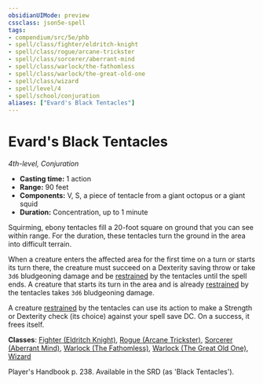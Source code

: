 ```yaml
---
obsidianUIMode: preview
cssclass: json5e-spell
tags:
- compendium/src/5e/phb
- spell/class/fighter/eldritch-knight
- spell/class/rogue/arcane-trickster
- spell/class/sorcerer/aberrant-mind
- spell/class/warlock/the-fathomless
- spell/class/warlock/the-great-old-one
- spell/class/wizard
- spell/level/4
- spell/school/conjuration
aliases: ["Evard's Black Tentacles"]
---
```

# Evard's Black Tentacles
*4th-level, Conjuration*  

- **Casting time:** 1 action
- **Range:** 90 feet
- **Components:** V, S, a piece of tentacle from a giant octopus or a giant squid
- **Duration:** Concentration, up to 1 minute

Squirming, ebony tentacles fill a 20-foot square on ground that you can see within range. For the duration, these tentacles turn the ground in the area into difficult terrain.

When a creature enters the affected area for the first time on a turn or starts its turn there, the creature must succeed on a Dexterity saving throw or take `3d6` bludgeoning damage and be [restrained](../../5e-rules/conditions.md.md##restrained) by the tentacles until the spell ends. A creature that starts its turn in the area and is already [restrained](../../5e-rules/conditions.md##restrained) by the tentacles takes `3d6` bludgeoning damage.

A creature [restrained](../../5e-rules/conditions.md##restrained) by the tentacles can use its action to make a Strength or Dexterity check (its choice) against your spell save DC. On a success, it frees itself.

**Classes**: [Fighter (Eldritch Knight)](../classes/fighter-eldritch-knight.md#), [Rogue (Arcane Trickster)](../classes/rogue-arcane-trickster.md#), [Sorcerer (Aberrant Mind)](../classes/sorcerer-aberrant-mind-tce.md#), [Warlock (The Fathomless)](../classes/warlock-the-fathomless-tce.md#), [Warlock (The Great Old One)](../classes/warlock-the-great-old-one.md#), [Wizard](../classes/wizard.md#)

Player's Handbook p. 238. Available in the SRD (as 'Black Tentacles').